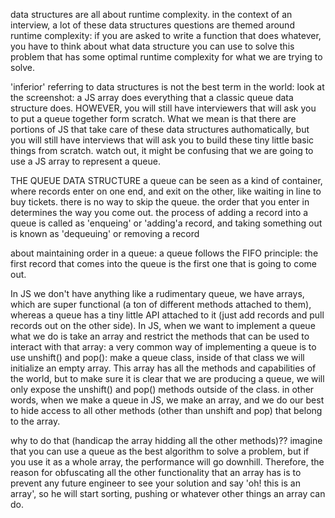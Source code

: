 data structures are all about runtime complexity. in the context of an interview, a lot of these data structures questions are themed around runtime complexity: if you are asked to write a function that does whatever, you have to think about what data structure you can use to solve this problem that has some optimal runtime complexity for what we are trying to solve.

'inferior' referring to data structures is not the best term in the world: look at the screenshot: a JS array does everything that a classic queue data structure does. HOWEVER, you will still have interviewers that will ask you to put a queue together form scratch. What we mean is that there are portions of JS that take care of these data structures authomatically, but you will still have interviews that will ask you to build these tiny little basic things from scratch. watch out, it might be confusing that we are going to use a JS array to represent a queue.

THE QUEUE DATA STRUCTURE
a queue can be seen as a kind of container, where records enter on one end, and exit on the other, like waiting in line to buy tickets.
there is no way to skip the queue. the order that you enter in determines the way you come out.
the process of adding a record into a queue is called as 'enqueing' or 'adding'a record, and taking something out is known as 'dequeuing' or removing a record

about maintaining order in a queue: a queue follows the FIFO principle: the first record that comes into the queue is the first one that is going to come out.

In JS we don't have anything like a rudimentary queue, we have arrays, which are super functional (a ton of different methods attached to them), whereas a queue has a tiny little API attached to it (just add records and pull records out on the other side). In JS, when we want to implement a queue what we do is take an array and restrict the methods that can be used to interact with that array: a very common way of implementing a queue is to use unshift() and pop(): make a queue class, inside of that class we will initialize an empty array. This array has all the methods and capabilities of the world, but to make sure it is clear that we are producing a queue, we will only expose the unshift() and pop() methods outside of the class. in other words, when we make a queue in JS, we make an array, and we do our best to hide access to all other methods (other than unshift and pop) that belong to the array.

why to do that (handicap the array hidding all the other methods)?? imagine that you can use a queue as the best algorithm to solve a problem, but if you use it as a whole array, the performance will go downhill. Therefore, the reason for obfuscating all the other functionality that an array has is to prevent any future engineer to see your solution and say 'oh! this is an array', so he will start sorting, pushing or whatever other things an array can do.
